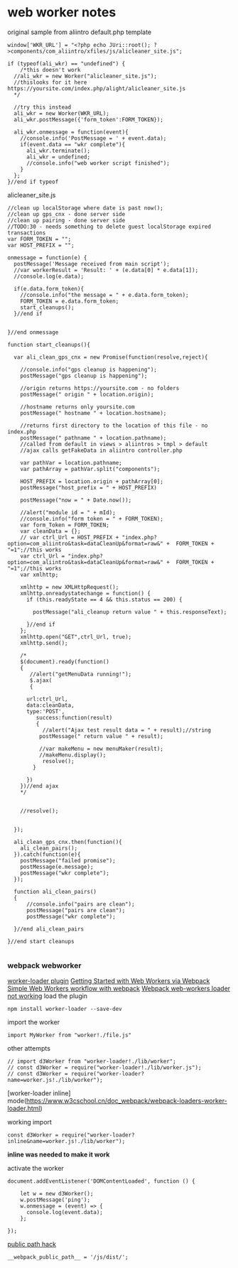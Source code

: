 # web worker notes

original sample from aliintro default.php template
```
window['WKR_URL'] = "<?php echo JUri::root(); ?>components/com_aliintro/xfiles/js/alicleaner_site.js";

if (typeof(ali_wkr) == "undefined") {
    /*this doesn't work
  //ali_wkr = new Worker("alicleaner_site.js");
  //thislooks for it here https://yoursite.com/index.php/alight/alicleaner_site.js
  */

  //try this instead
  ali_wkr = new Worker(WKR_URL);
  ali_wkr.postMessage({'form_token':FORM_TOKEN});

  ali_wkr.onmessage = function(event){
    //console.info('PostMessage = ' + event.data);
    if(event.data == "wkr complete"){
      ali_wkr.terminate();
      ali_wkr = undefined;
      //console.info("web worker script finished");
    }
  };
}//end if typeof
```

alicleaner_site.js
```
//clean up localStorage where date is past now();
//clean up gps_cnx - done server side
//clean up pairing - done server side
//TODO:30 - needs something to delete guest localStorage expired transactions
var FORM_TOKEN = "";
var HOST_PREFIX = "";

onmessage = function(e) {
  postMessage('Message received from main script');
  //var workerResult = 'Result: ' + (e.data[0] * e.data[1]);
  //console.log(e.data);

  if(e.data.form_token){
    //console.info("the message = " + e.data.form_token);
    FORM_TOKEN = e.data.form_token;
    start_cleanups();
  }//end if


}//end onmessage

function start_cleanups(){

  var ali_clean_gps_cnx = new Promise(function(resolve,reject){

    //console.info("gps cleanup is happening");
    postMessage("gps cleanup is happening");

    //origin returns https://yoursite.com - no folders
    postMessage(" origin " + location.origin);

    //hostname returns only yoursite.com
    postMessage(" hostname " + location.hostname);

    //returns first directory to the location of this file - no index.php
    postMessage(" pathname " + location.pathname);
    //called from default in views > aliintros > tmpl > default
    //ajax calls getFakeData in aliintro controller.php

    var pathVar = location.pathname;
    var pathArray = pathVar.split("components");

    HOST_PREFIX = location.origin + pathArray[0];
    postMessage("host_prefix = " + HOST_PREFIX)

    postMessage("now = " + Date.now());

    //alert("module id = " + mId);
    //console.info("form token = " + FORM_TOKEN);
    var form_Token = FORM_TOKEN;
    var cleanData = {};
    // var ctrl_Url = HOST_PREFIX + "index.php?option=com_aliintro&task=dataCleanUp&format=raw&" +  FORM_TOKEN + "=1";//this works
    var ctrl_Url = "index.php?option=com_aliintro&task=dataCleanUp&format=raw&" +  FORM_TOKEN + "=1";//this works
    var xmlhttp;

    xmlhttp = new XMLHttpRequest();
    xmlhttp.onreadystatechange = function() {
      if (this.readyState == 4 && this.status == 200) {

        postMessage("ali_cleanup return value " + this.responseText);

      }//end if
    };
    xmlhttp.open("GET",ctrl_Url, true);
    xmlhttp.send();

    /*
    $(document).ready(function()
    {
       //alert("getMenuData running!");
       $.ajax(
       {

      url:ctrl_Url,
      data:cleanData,
      type:'POST',
         success:function(result)
         {
           //alert("Ajax test result data = " + result);//string
          postMessage(" return value " + result);

          //var makeMenu = new menuMaker(result);
          //makeMenu.display();
           resolve();
        }

      })
    })//end ajax
    */


    //resolve();


  });

  ali_clean_gps_cnx.then(function(){
    ali_clean_pairs();
  }).catch(function(e){
    postMessage("failed promise");
    postMessage(e.message);
    postMessage("wkr complete");
  });

  function ali_clean_pairs()
  {
      //console.info("pairs are clean");
      postMessage("pairs are clean");
      postMessage("wkr complete");

  }//end ali_clean_pairs

}//end start cleanups


```

### webpack webworker
[worker-loader plugin](https://webpack.js.org/loaders/worker-loader/)
[Getting Started with Web Workers via Webpack](https://www.experoinc.com/post/getting-started-with-web-workers-via-webpack)
[Simple Web Workers workflow with webpack](https://viblo.asia/p/simple-web-workers-workflow-with-webpack-3P0lPkobZox)
[Webpack web-workers loader not working](https://stackoverflow.com/questions/35802868/webpack-web-workers-loader-not-working)
load the plugin
```
npm install worker-loader --save-dev
```

import the worker
```
import MyWorker from "worker!./file.js"
```

other attempts
```
// import d3Worker from "worker-loader!./lib/worker";
// const d3Worker = require("worker-loader!./lib/worker.js");
// const d3Worker = require("worker-loader?name=worker.js!./lib/worker");

```

[worker-loader inline] mode(https://www.w3cschool.cn/doc_webpack/webpack-loaders-worker-loader.html)

working import
```
const d3Worker = require("worker-loader?inline&name=worker.js!./lib/worker");
```
**inline was needed to make it work**

activate the worker
```
document.addEventListener('DOMContentLoaded', function () {

	let w = new d3Worker();
	w.postMessage('ping');
	w.onmessage = (event) => {
	  console.log(event.data);
	};

});
```
[public path hack](https://github.com/webpack-contrib/worker-loader/issues/26)
```
__webpack_public_path__ = '/js/dist/';
```
